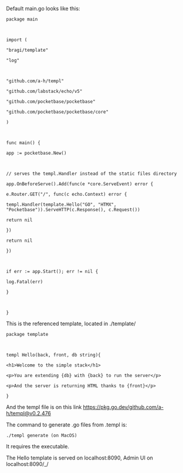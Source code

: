 
Default main.go looks like this:

```
package main

  

import (

"bragi/template"

"log"

  

"github.com/a-h/templ"

"github.com/labstack/echo/v5"

"github.com/pocketbase/pocketbase"

"github.com/pocketbase/pocketbase/core"

)

  

func main() {

app := pocketbase.New()

  

// serves the templ.Handler instead of the static files directory

app.OnBeforeServe().Add(func(e *core.ServeEvent) error {

e.Router.GET("/", func(c echo.Context) error {

templ.Handler(template.Hello("GO", "HTMX", "Pocketbase")).ServeHTTP(c.Response(), c.Request())

return nil

})

return nil

})

  

if err := app.Start(); err != nil {

log.Fatal(err)

}

  

}
```


This is the referenced template, located in ./template/
```
package template

  

templ Hello(back, front, db string){

<h1>Welcome to the simple stack</h1>

<p>You are extending {db} with {back} to run the server</p>

<p>And the server is returning HTML thanks to {front}</p>

}
```

And the templ file is on this link https://pkg.go.dev/github.com/a-h/templ@v0.2.476

The command to generate .go files from .templ is:
```
./templ generate (on MacOS)
```

It requires the executable.

The Hello template is served on localhost:8090, Admin UI on localhost:8090/_/